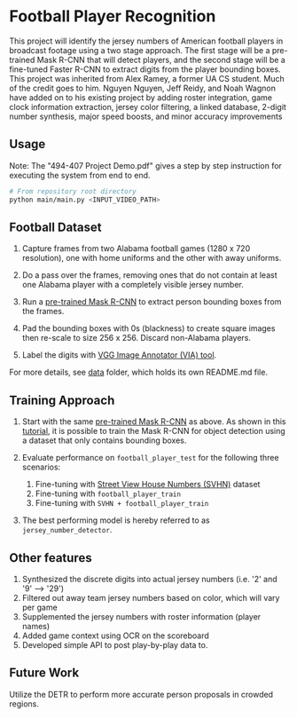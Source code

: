 # Football Player Recognition

This project will identify the jersey numbers of American football players in broadcast footage using a two stage approach. The first stage will be a pre-trained Mask R-CNN that will detect players, and the second stage will be a fine-tuned Faster R-CNN to extract digits from the player bounding boxes. This project was inherited from Alex Ramey, a former UA CS student. Much of the credit goes to him. Nguyen Nguyen, Jeff Reidy, and Noah Wagnon have added on to his existing project by adding roster integration, game clock information extraction, jersey color filtering, a linked database, 2-digit number synthesis, major speed boosts, and minor accuracy improvements

## Usage
Note: The "494-407 Project Demo.pdf" gives a step by step instruction for executing the system from end to end.

```bash
# From repository root directory
python main/main.py <INPUT_VIDEO_PATH>
```

## Football Dataset 
1. Capture frames from two Alabama football games (1280 x 720 resolution), one with home uniforms and the other with away uniforms.

1. Do a pass over the frames, removing ones that do not contain at least one Alabama player with a completely visible jersey number.

1. Run a [pre-trained Mask R-CNN](https://github.com/matterport/Mask_RCNN) to extract person bounding boxes from the frames.

1. Pad the bounding boxes with 0s (blackness) to create square images then re-scale to size 256 x 256. Discard non-Alabama players.

1. Label the digits with [VGG Image Annotator (VIA) tool](http://www.robots.ox.ac.uk/~vgg/software/via/).

For more details, see [data](data) folder, which holds its own README.md file.

## Training Approach

1. Start with the same [pre-trained Mask R-CNN](https://github.com/matterport/Mask_RCNN) as above. As shown in this [tutorial](https://machinelearningmastery.com/how-to-train-an-object-detection-model-with-keras/), it is possible to train the Mask R-CNN for object detection using a dataset that only contains bounding boxes.

1. Evaluate performance on `football_player_test` for the following three scenarios:
    
    1. Fine-tuning with [Street View House Numbers (SVHN)](http://ufldl.stanford.edu/housenumbers/) dataset
    1. Fine-tuning with `football_player_train`
    1. Fine-tuning with `SVHN + football_player_train` 

3. The best performing model is hereby referred to as `jersey_number_detector`.

## Other features

1. Synthesized the discrete digits into actual jersey numbers (i.e. '2' and '9' --> '29')
2. Filtered out away team jersey numbers based on color, which will vary per game
3. Supplemented the jersey numbers with roster information (player names)
4. Added game context using OCR on the scoreboard
5. Developed simple API to post play-by-play data to.

## Future Work
Utilize the DETR to perform more accurate person proposals in crowded regions.
